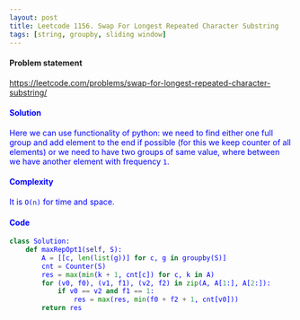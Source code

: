 ```yaml
---
layout: post
title: Leetcode 1156. Swap For Longest Repeated Character Substring
tags: [string, groupby, sliding window]
---
```


#### Problem statement

<a href="https://leetcode.com/problems/swap-for-longest-repeated-character-substring/"> <font color = blue>https://leetcode.com/problems/swap-for-longest-repeated-character-substring/

#### Solution
Here we can use functionality of python: we need to find either one full group and add element to the end if possible (for this we keep counter of all elements) or we need to have two groups of same value, where between we have another element with frequency `1`.

#### Complexity
It is `O(n)` for time and space.

#### Code
```python
class Solution:
    def maxRepOpt1(self, S):
        A = [[c, len(list(g))] for c, g in groupby(S)]
        cnt = Counter(S)
        res = max(min(k + 1, cnt[c]) for c, k in A)
        for (v0, f0), (v1, f1), (v2, f2) in zip(A, A[1:], A[2:]):
            if v0 == v2 and f1 == 1:
                res = max(res, min(f0 + f2 + 1, cnt[v0]))
        return res
```
